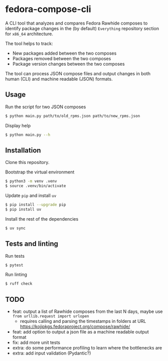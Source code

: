 # fedora-compose-cli

A CLI tool that analyzes and compares Fedora Rawhide composes to identify package changes in the (by default) `Everything` repository section for `x86_64` architecture.

The tool helps to track:

- New packages added between the two composes
- Packages removed between the two composes
- Package version changes between the two composes

The tool can process JSON compose files and output changes in both human (CLI) and machine readable (JSON) formats.

## Usage

Run the script for two JSON composes

```bash
$ python main.py path/to/old_rpms.json path/to/new_rpms.json
```

Display help

```bash
$ python main.py --h
```

## Installation

Clone this repository.

Bootstrap the virtual environment
```bash
$ python3 -m venv .venv
$ source .venv/bin/activate
```

Update `pip` and install `uv`
```bash
$ pip install --upgrade pip
$ pip install uv
```

Install the rest of the dependencies
```bash
$ uv sync
```

## Tests and linting

Run tests
```bash
$ pytest
```

Run linting
```bash
$ ruff check
```

## TODO

- feat: output a list of Rawhide composes from the last N days, maybe use `from urllib.request import urlopen`
  - requires calling and parsing the timestamps in folders at URL https://kojipkgs.fedoraproject.org/compose/rawhide/
- feat: add option to output a json file as a machine readable output format
- fix: add more unit tests
- extra: do some performance profiling to learn where the bottlenecks are
- extra: add input validation (Pydantic?)
